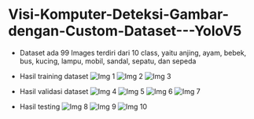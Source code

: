 # Visi-Komputer-Deteksi-Gambar-dengan-Custom-Dataset---YoloV5

- Dataset
  ada 99 Images terdiri dari 10 class, yaitu anjing, ayam, bebek, bus, kucing, lampu, mobil, sandal, sepatu, dan sepeda

- Hasil training dataset
  ![Img 1](Hasil\runs\train\exp5\train_batch0.jpg)
  ![Img 2](Hasil\runs\train\exp5\train_batch1.jpg)
  ![Img 3](Hasil\runs\train\exp5\train_batch2.jpg)

- Hasil validasi dataset
  ![Img 4](Hasil\runs\train\exp5\val_batch0_labels.jpg)
  ![Img 5](Hasil\runs\train\exp5\val_batch0_pred.jpg)
  ![Img 6](Hasil\runs\train\exp5\val_batch1_labels.jpg)
  ![Img 7](Hasil\runs\train\exp5\val_batch1_pred.jpg)

- Hasil testing
  ![Img 8](Hasil\runs\detect\exp7\2e78d02f-aedf58ef-41.jpg)
  ![Img 9](Hasil\runs\detect\exp13\b47f9ad9-9ddffce1-53.jpg)
  ![Img 10](Hasil\runs\detect\exp14\cadd1238-56622bf3-9.jpg)
